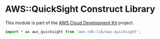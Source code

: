 # AWS::QuickSight Construct Library


This module is part of the [AWS Cloud Development Kit](https://github.com/aws/aws-cdk) project.

```ts nofixture
import * as aws_quicksight from 'aws-cdk-lib/aws-quicksight';
```
